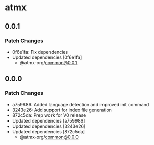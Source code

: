 # atmx

## 0.0.1

### Patch Changes

- 0f6e1fa: Fix dependencies
- Updated dependencies [0f6e1fa]
  - @atmx-org/common@0.0.1

## 0.0.0

### Patch Changes

- a759986: Added language detection and improved init command
- 3243e26: Add support for index file generation
- 872c5da: Prep work for V0 release
- Updated dependencies [a759986]
- Updated dependencies [3243e26]
- Updated dependencies [872c5da]
  - @atmx-org/common@0.0.0

